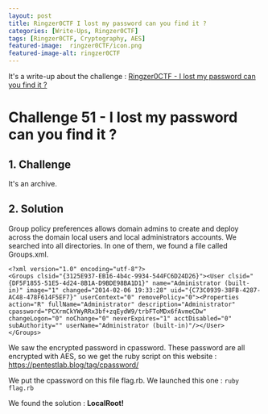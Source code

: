 ```yaml
---
layout: post
title: Ringzer0CTF I lost my password can you find it ?
categories: [Write-Ups, Ringzer0CTF]
tags: [Ringzer0CTF, Cryptography, AES]
featured-image:  ringzer0CTF/icon.png
featured-image-alt: ringzer0CTF
---
```


It's a write-up about the challenge : [Ringzer0CTF - I lost my password can you find it ?](https://ringzer0ctf.com/challenges/51)


# Challenge 51 - I lost my password can you find it ?

## 1. Challenge

It's an archive.


## 2. Solution

Group policy preferences allows domain admins to create and deploy across the domain local users and local administrators accounts.
We searched into all directories. In one of them, we found a file called Groups.xml.


```
<?xml version="1.0" encoding="utf-8"?>
<Groups clsid="{3125E937-EB16-4b4c-9934-544FC6D24D26}"><User clsid="{DF5F1855-51E5-4d24-8B1A-D9BDE98BA1D1}" name="Administrator (built-in)" image="1" changed="2014-02-06 19:33:28" uid="{C73C0939-38FB-4287-AC48-478F614F5EF7}" userContext="0" removePolicy="0"><Properties action="R" fullName="Administrator" description="Administrator" cpassword="PCXrmCkYWyRRx3bf+zqEydW9/trbFToMDx6fAvmeCDw" changeLogon="0" noChange="0" neverExpires="1" acctDisabled="0" subAuthority="" userName="Administrator (built-in)"/></User>
</Groups>
```

We saw the encrypted password in cpassword.
These password are all encrypted with AES, so we get the ruby script on this website : https://pentestlab.blog/tag/cpassword/

We put the cpassword on this file flag.rb.
We launched this one : `ruby flag.rb`

We found the solution : **LocalRoot!**